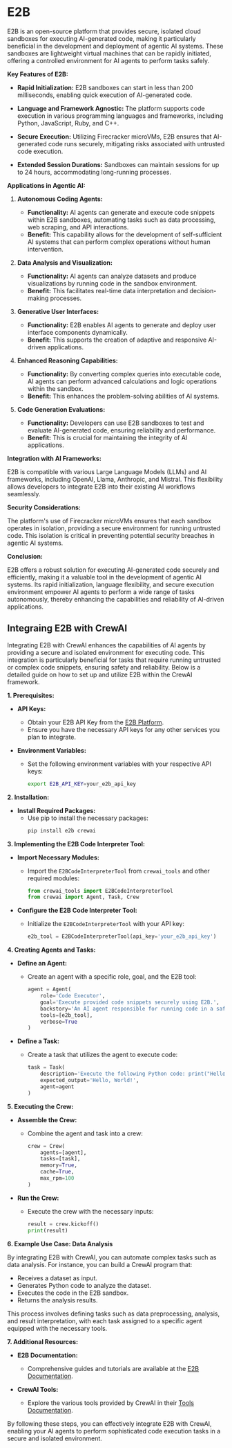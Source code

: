 # E2B

E2B is an open-source platform that provides secure, isolated cloud sandboxes for executing AI-generated code, making it particularly beneficial in the development and deployment of agentic AI systems. These sandboxes are lightweight virtual machines that can be rapidly initiated, offering a controlled environment for AI agents to perform tasks safely.

**Key Features of E2B:**

- **Rapid Initialization:** E2B sandboxes can start in less than 200 milliseconds, enabling quick execution of AI-generated code.

- **Language and Framework Agnostic:** The platform supports code execution in various programming languages and frameworks, including Python, JavaScript, Ruby, and C++.

- **Secure Execution:** Utilizing Firecracker microVMs, E2B ensures that AI-generated code runs securely, mitigating risks associated with untrusted code execution.

- **Extended Session Durations:** Sandboxes can maintain sessions for up to 24 hours, accommodating long-running processes.

**Applications in Agentic AI:**

1. **Autonomous Coding Agents:**
   - **Functionality:** AI agents can generate and execute code snippets within E2B sandboxes, automating tasks such as data processing, web scraping, and API interactions.
   - **Benefit:** This capability allows for the development of self-sufficient AI systems that can perform complex operations without human intervention.

2. **Data Analysis and Visualization:**
   - **Functionality:** AI agents can analyze datasets and produce visualizations by running code in the sandbox environment.
   - **Benefit:** This facilitates real-time data interpretation and decision-making processes.

3. **Generative User Interfaces:**
   - **Functionality:** E2B enables AI agents to generate and deploy user interface components dynamically.
   - **Benefit:** This supports the creation of adaptive and responsive AI-driven applications.

4. **Enhanced Reasoning Capabilities:**
   - **Functionality:** By converting complex queries into executable code, AI agents can perform advanced calculations and logic operations within the sandbox.
   - **Benefit:** This enhances the problem-solving abilities of AI systems.

5. **Code Generation Evaluations:**
   - **Functionality:** Developers can use E2B sandboxes to test and evaluate AI-generated code, ensuring reliability and performance.
   - **Benefit:** This is crucial for maintaining the integrity of AI applications.

**Integration with AI Frameworks:**

E2B is compatible with various Large Language Models (LLMs) and AI frameworks, including OpenAI, Llama, Anthropic, and Mistral. This flexibility allows developers to integrate E2B into their existing AI workflows seamlessly.

**Security Considerations:**

The platform's use of Firecracker microVMs ensures that each sandbox operates in isolation, providing a secure environment for running untrusted code. This isolation is critical in preventing potential security breaches in agentic AI systems.

**Conclusion:**

E2B offers a robust solution for executing AI-generated code securely and efficiently, making it a valuable tool in the development of agentic AI systems. Its rapid initialization, language flexibility, and secure execution environment empower AI agents to perform a wide range of tasks autonomously, thereby enhancing the capabilities and reliability of AI-driven applications. 

## Integraing E2B with CrewAI

Integrating E2B with CrewAI enhances the capabilities of AI agents by providing a secure and isolated environment for executing code. This integration is particularly beneficial for tasks that require running untrusted or complex code snippets, ensuring safety and reliability. Below is a detailed guide on how to set up and utilize E2B within the CrewAI framework.

**1. Prerequisites:**

- **API Keys:**
  - Obtain your E2B API Key from the [E2B Platform](https://e2b.dev/).
  - Ensure you have the necessary API keys for any other services you plan to integrate.

- **Environment Variables:**
  - Set the following environment variables with your respective API keys:
    ```bash
    export E2B_API_KEY=your_e2b_api_key
    ```

**2. Installation:**

- **Install Required Packages:**
  - Use pip to install the necessary packages:
    ```bash
    pip install e2b crewai
    ```

**3. Implementing the E2B Code Interpreter Tool:**

- **Import Necessary Modules:**
  - Import the `E2BCodeInterpreterTool` from `crewai_tools` and other required modules:
    ```python
    from crewai_tools import E2BCodeInterpreterTool
    from crewai import Agent, Task, Crew
    ```

- **Configure the E2B Code Interpreter Tool:**
  - Initialize the `E2BCodeInterpreterTool` with your API key:
    ```python
    e2b_tool = E2BCodeInterpreterTool(api_key='your_e2b_api_key')
    ```

**4. Creating Agents and Tasks:**

- **Define an Agent:**
  - Create an agent with a specific role, goal, and the E2B tool:
    ```python
    agent = Agent(
        role='Code Executor',
        goal='Execute provided code snippets securely using E2B.',
        backstory='An AI agent responsible for running code in a safe environment.',
        tools=[e2b_tool],
        verbose=True
    )
    ```

- **Define a Task:**
  - Create a task that utilizes the agent to execute code:
    ```python
    task = Task(
        description='Execute the following Python code: print("Hello, World!")',
        expected_output='Hello, World!',
        agent=agent
    )
    ```

**5. Executing the Crew:**

- **Assemble the Crew:**
  - Combine the agent and task into a crew:
    ```python
    crew = Crew(
        agents=[agent],
        tasks=[task],
        memory=True,
        cache=True,
        max_rpm=100
    )
    ```

- **Run the Crew:**
  - Execute the crew with the necessary inputs:
    ```python
    result = crew.kickoff()
    print(result)
    ```

**6. Example Use Case: Data Analysis**

By integrating E2B with CrewAI, you can automate complex tasks such as data analysis. For instance, you can build a CrewAI program that:

- Receives a dataset as input.
- Generates Python code to analyze the dataset.
- Executes the code in the E2B sandbox.
- Returns the analysis results.

This process involves defining tasks such as data preprocessing, analysis, and result interpretation, with each task assigned to a specific agent equipped with the necessary tools.

**7. Additional Resources:**

- **E2B Documentation:**
  - Comprehensive guides and tutorials are available at the [E2B Documentation](https://e2b.dev/docs/).

- **CrewAI Tools:**
  - Explore the various tools provided by CrewAI in their [Tools Documentation](https://docs.crewai.com/concepts/tools).

By following these steps, you can effectively integrate E2B with CrewAI, enabling your AI agents to perform sophisticated code execution tasks in a secure and isolated environment. 

